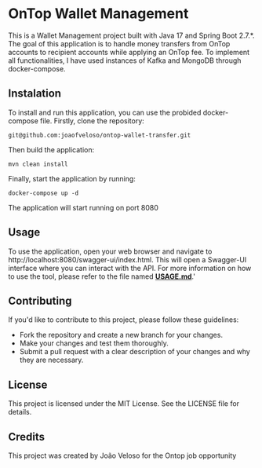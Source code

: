 # OnTop Wallet Management
This is a Wallet Management project built with Java 17 and Spring Boot 2.7.*. The goal of this application is to handle money transfers from OnTop accounts to recipient accounts while applying an OnTop fee. To implement all functionalities, I have used instances of Kafka and MongoDB through docker-compose.

## Instalation
To install and run this application, you can use the probided docker-compose file. Firstly, clone the repository:

`
git@github.com:joaofveloso/ontop-wallet-transfer.git
`

Then build the application:

`
mvn clean install
`

Finally, start the application by running:

`
docker-compose up -d
`

The application will start running on port 8080

## Usage
To use the application, open your web browser and navigate to http://localhost:8080/swagger-ui/index.html. This will open a Swagger-UI interface where you can interact with the API. For more information on how to use the tool, please refer to the file named **[USAGE.md](./USAGE.md)**.'

## Contributing
If you'd like to contribute to this project, please follow these guidelines:

- Fork the repository and create a new branch for your changes.
- Make your changes and test them thoroughly.
- Submit a pull request with a clear description of your changes and why they are necessary.

## License
This project is licensed under the MIT License. See the LICENSE file for details.

## Credits
This project was created by João Veloso for the Ontop job opportunity